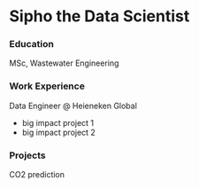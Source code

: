# Sipho the Data Scientist

### Education
MSc, Wastewater Engineering

### Work Experience
Data Engineer @ Heieneken Global
- big impact project 1
- big impact project 2

### Projects
CO2 prediction
